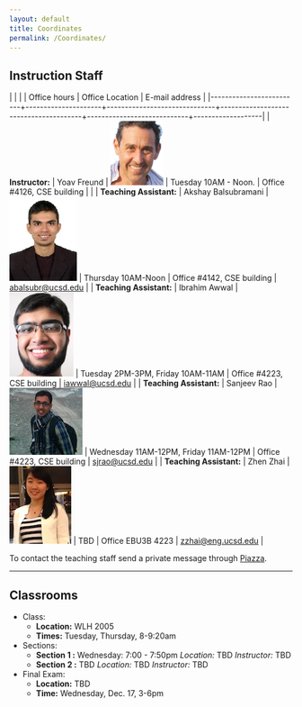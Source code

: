 ```yaml
---
layout: default
title: Coordinates
permalink: /Coordinates/
---
```


## Instruction Staff ##

|                         |                     |                              | Office hours                          | Office Location            | E-mail address    |
|-------------------------+---------------------+------------------------------+---------------------------------------+----------------------------+-------------------|
| **Instructor:**         | Yoav Freund         | ![](/images/2010yoav2.png)   | Tuesday 10AM - Noon.                  | Office #4126, CSE building |                   |
| **Teaching Assistant:** | Akshay Balsubramani | ![](/images/ABportrait2.jpg) | Thursday 10AM-Noon                    | Office #4142, CSE building | abalsubr@ucsd.edu |
| **Teaching Assistant:** | Ibrahim Awwal       | ![](/images/ibrahim.jpg)     | Tuesday  2PM-3PM, Friday 10AM-11AM   | Office #4223, CSE building | iawwal@ucsd.edu   |
| **Teaching Assistant:** | Sanjeev Rao         | ![](/images/sjrao.jpg)       | Wednesday 11AM-12PM, Friday 11AM-12PM | Office #4223, CSE building | sjrao@ucsd.edu    |
| **Teaching Assistant:**              | Zhen Zhai     | ![](/images/Janet.jpg)       | TBD | Office EBU3B 4223 | zzhai@eng.ucsd.edu    |

To contact the teaching staff send a private message through [Piazza](https://piazza.com/ucsd/fall2014/cse103/).

-------------------
## Classrooms ##

* Class:
	* **Location:** WLH 2005
	* **Times:** Tuesday, Thursday, 8-9:20am
* Sections:
	* **Section 1 :** Wednesday: 7:00 - 7:50pm *Location:* TBD
        *Instructor:* TBD
	* **Section 2 :** TBD *Location:* TBD
        *Instructor:* TBD
* Final Exam:
	* **Location:** TBD
	* **Time:** Wednesday, Dec. 17, 3-6pm
